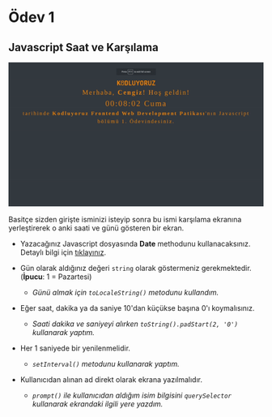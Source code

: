 # Ödev 1

## Javascript Saat ve Karşılama

![clock](figures/clock.gif)

Basitçe sizden girişte isminizi isteyip sonra bu ismi karşılama ekranına yerleştirerek o anki saati ve günü gösteren bir ekran.

- Yazacağınız Javascript dosyasında **Date** methodunu kullanacaksınız. Detaylı bilgi için [tıklayınız](https://developer.mozilla.org/en-US/docs/Web/JavaScript/Reference/Global_Objects/Date).

- Gün olarak aldığınız değeri `string` olarak göstermeniz gerekmektedir. (**İpucu**: 1 = Pazartesi)

  - *Günü almak için `toLocaleString()` metodunu kullandım.*
  

- Eğer saat, dakika ya da saniye 10'dan küçükse başına 0'ı koymalısınız.

  - *Saati dakika ve saniyeyi alırken `toString().padStart(2, '0')` kullanarak yaptım.*
  

- Her 1 saniyede bir yenilenmelidir.

  - *`setInterval()` metodunu kullanarak yaptım.*
  

- Kullanıcıdan alınan ad direkt olarak ekrana yazılmalıdır.

  - *`prompt()` ile kullanıcıdan aldığım isim bilgisini `querySelector` kullanarak ekrandaki ilgili yere yazdım.*
